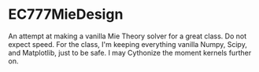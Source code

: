 # EC777MieDesign

An attempt at making a vanilla Mie Theory solver for a great class. Do not expect speed. For the class, I'm keeping everything vanilla Numpy, Scipy, and Matplotlib, just to be safe. I may Cythonize the moment kernels further on.
